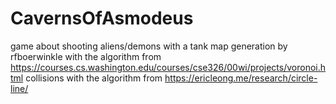 # CavernsOfAsmodeus
game about shooting aliens/demons with a tank
map generation by rfboerwinkle with the algorithm from https://courses.cs.washington.edu/courses/cse326/00wi/projects/voronoi.html
collisions with the algorithm from https://ericleong.me/research/circle-line/
